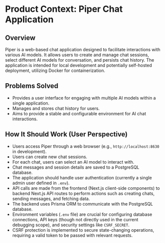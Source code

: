 # Product Context: Piper Chat Application

## Overview

Piper is a web-based chat application designed to facilitate interactions with various AI models. It allows users to create and manage chat sessions, select different AI models for conversation, and persists chat history. The application is intended for local development and potentially self-hosted deployment, utilizing Docker for containerization.

## Problems Solved

- Provides a user interface for engaging with multiple AI models within a single application.
- Manages and stores chat history for users.
- Aims to provide a stable and configurable environment for AI chat interactions.

## How It Should Work (User Perspective)

- Users access Piper through a web browser (e.g., `http://localhost:8630` in development).
- Users can create new chat sessions.
- For each chat, users can select an AI model to interact with.
- Chat messages and session details are saved to a PostgreSQL database.
- The application should handle user authentication (currently a single admin user defined in `.env`).
- API calls are made from the frontend (Next.js client-side components) to backend Next.js API routes to perform actions such as creating chats, sending messages, and fetching data.
- The backend uses Prisma ORM to communicate with the PostgreSQL database.
- Environment variables (`.env` file) are crucial for configuring database connections, API keys (though not directly used in the current debugging scope), and security settings like `CSRF_SECRET`.
- CSRF protection is implemented to secure state-changing operations, requiring a valid token to be passed with relevant requests.